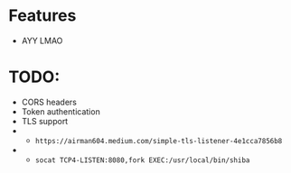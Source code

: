 # Features
- AYY LMAO


# TODO:
- CORS headers
- Token authentication
- TLS support
- - `https://airman604.medium.com/simple-tls-listener-4e1cca7856b8`
- -  `socat TCP4-LISTEN:8080,fork EXEC:/usr/local/bin/shiba`
